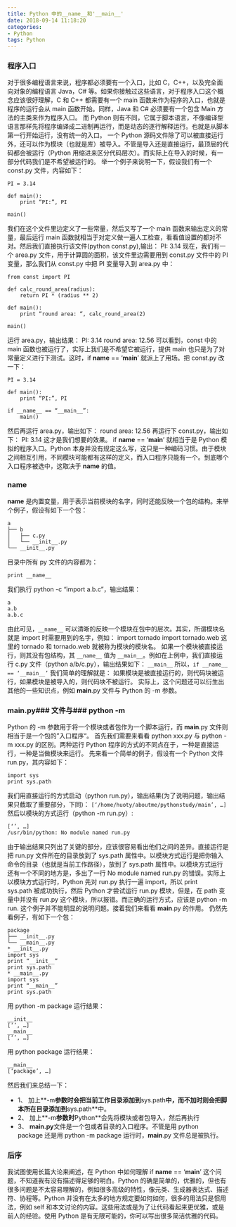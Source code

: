 ```yaml
---
title: Python 中的__name__和'__main__'
date: 2018-09-14 11:18:20
categories:
- Python
tags: Python
---
```



### 程序入口

对于很多编程语言来说，程序都必须要有一个入口，比如 C，C++，以及完全面向对象的编程语言 Java，C# 等。如果你接触过这些语言，对于程序入口这个概念应该很好理解，C 和 C++ 都需要有一个 main 函数来作为程序的入口，也就是程序的运行会从 main 函数开始。同样，Java 和 C# 必须要有一个包含 Main 方法的主类来作为程序入口。
而 Python 则有不同，它属于脚本语言，不像编译型语言那样先将程序编译成二进制再运行，而是动态的逐行解释运行。也就是从脚本第一行开始运行，没有统一的入口。
一个 Python 源码文件除了可以被直接运行外，还可以作为模块（也就是库）被导入。不管是导入还是直接运行，最顶层的代码都会被运行（Python 用缩进来区分代码层次）。而实际上在导入的时候，有一部分代码我们是不希望被运行的。
举一个例子来说明一下，假设我们有一个 const.py 文件，内容如下：

```
PI = 3.14

def main():
    print “PI:”, PI

main()
```
我们在这个文件里边定义了一些常量，然后又写了一个 main 函数来输出定义的常量，最后运行 main 函数就相当于对定义做一遍人工检查，看看值设置的都对不对。然后我们直接执行该文件(python const.py),输出：
PI: 3.14
现在，我们有一个 area.py 文件，用于计算圆的面积，该文件里边需要用到 const.py 文件中的 PI 变量，那么我们从 const.py 中把 PI 变量导入到 area.py 中：
```
from const import PI

def calc_round_area(radius):
    return PI * (radius ** 2)

def main():
    print “round area: “, calc_round_area(2)

main()
```
运行 area.py，输出结果：
PI: 3.14
round area:  12.56
可以看到，const 中的 main 函数也被运行了，实际上我们是不希望它被运行，提供 main 也只是为了对常量定义进行下测试。这时，if __name__ == ‘__main__’ 就派上了用场。把 const.py 改一下：
```
PI = 3.14

def main():
    print “PI:”, PI

if __name__ == “__main__”:
    main()
```
然后再运行 area.py，输出如下：
round area:  12.56
再运行下 const.py，输出如下：
PI: 3.14
这才是我们想要的效果。
if __name__ == ‘__main__’ 就相当于是 Python 模拟的程序入口。Python 本身并没有规定这么写，这只是一种编码习惯。由于模块之间相互引用，不同模块可能都有这样的定义，而入口程序只能有一个。到底哪个入口程序被选中，这取决于 __name__ 的值。
### __name__
__name__ 是内置变量，用于表示当前模块的名字，同时还能反映一个包的结构。来举个例子，假设有如下一个包：
```
a
├── b
│   ├── c.py
│   └── __init__.py
└── __init__.py
```
目录中所有 py 文件的内容都为：
```
print __name__
```
我们执行 python -c “import a.b.c”，输出结果：
```
a
a.b
a.b.c
```
由此可见，`__name__` 可以清晰的反映一个模块在包中的层次。其实，所谓模块名就是 import 时需要用到的名字，例如：
import tornado
import tornado.web
这里的 tornado 和 tornado.web 就被称为模块的模块名。
如果一个模块被直接运行，则其没有包结构，其 `__name__` 值为 `__main__`。例如在上例中，我们直接运行 c.py 文件（python a/b/c.py），输出结果如下：
`__main__`
所以，`if __name__ == ‘__main__’` 我们简单的理解就是： 如果模块是被直接运行的，则代码块被运行，如果模块是被导入的，则代码块不被运行。
实际上，这个问题还可以衍生出其他的一些知识点，例如 __main__.py 文件与 Python 的 -m 参数。

### __main__.py### 文件与### python -m

Python 的 -m 参数用于将一个模块或者包作为一个脚本运行，而 __main__.py 文件则相当于是一个包的”入口程序“。
首先我们需要来看看 python xxx.py 与 python -m xxx.py 的区别。两种运行 Python 程序的方式的不同点在于，一种是直接运行，一种是当做模块来运行。
先来看一个简单的例子，假设有一个 Python 文件 run.py，其内容如下：
```
import sys
print sys.path
```
我们用直接运行的方式启动（python run.py），输出结果(为了说明问题，输出结果只截取了重要部分，下同)：
`[‘/home/huoty/aboutme/pythonstudy/main’, …]`
然后以模块的方式运行（python -m run.py）:
```
[‘’, …]
/usr/bin/python: No module named run.py
```
由于输出结果只列出了关键的部分，应该很容易看出他们之间的差异。直接运行是把 run.py 文件所在的目录放到了 sys.path 属性中。以模块方式运行是把你输入命令的目录（也就是当前工作路径），放到了 sys.path 属性中。以模块方式运行还有一个不同的地方是，多出了一行 No module named run.py 的错误。实际上以模块方式运行时，Python 先对 run.py 执行一遍 import，所以 print sys.path 被成功执行，然后 Python 才尝试运行 run.py 模块，但是，在 path 变量中并没有 run.py 这个模块，所以报错。而正确的运行方式，应该是 python -m run.
这个例子并不能明显的说明问题。接着我们来看看 __main__.py 的作用。
仍然先看例子，有如下一个包：
```
package
├── __init__.py
└── __main__.py
* __init__.py
import sys
print “__init__”
print sys.path
* __main__.py
import sys
print “__main__”
print sys.path
```
用 python -m package 运行结果：
```
__init__
[‘’, …]
__main__
[‘’, …]
```
用 python package 运行结果：
```
__main__
[‘package’, …]
```
然后我们来总结一下：
* 1、 加上**-m**参数时会把当前工作目录添加到**sys.path**中，而不加时则会把脚本所在目录添加到**sys.path**中。
* 2、 加上**-m**参数时**Python**会先将模块或者包导入，然后再执行
* 3、 **__main__.py**文件是一个包或者目录的入口程序。不管是用 python package 还是用 python -m package 运行时，__main__.py 文件总是被执行。

### 后序

我试图使用长篇大论来阐述，在 Python 中如何理解 if __name__ == ‘__main__’ 这个问题，不知道我有没有描述得足够的明白。Python 的确是简单的，优雅的，但也有很多问题是不太容易理解的，例如很多高级的特性，像元类、生成器表达式、描述符、协程等。Python 并没有在太多的地方规定要如何如何，很多的用法只是惯用法，例如 self 和本文讨论的内容。这些用法或是为了让代码看起来更优雅，或是前人的经验。使用 Python 是有无限可能的，你可以写出很多简洁优雅的代码。

